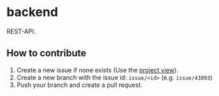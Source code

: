 # backend
REST-API.

## How to contribute
1. Create a new issue if none exists (Use the [project view](https://github.com/orgs/team3dat3/projects/2/views/2)).
2. Create a new branch with the issue id: `issue/<id>` (e.g. `issue/43893`)
3. Push your branch and create a pull request.
